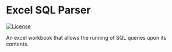 # Excel SQL Parser

[![License](https://img.shields.io/github/license/Player1os/excel-sql-parser.svg)](https://github.com/Player1os/excel-sql-parser/blob/master/LICENSE)

An excel workbook that allows the running of SQL queries upon its contents.
